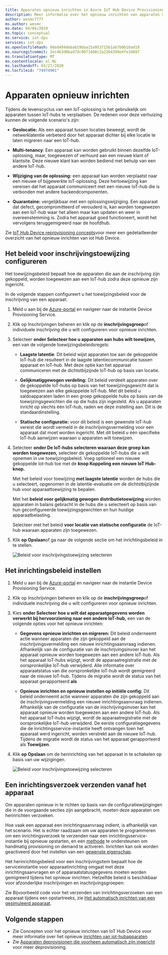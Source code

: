 ```yaml
---
title: Apparaten opnieuw inrichten in Azure IoT Hub Device Provisioning Service
description: Meer informatie over het opnieuw inrichten van apparaten met uw DPS-exemplaar (Device Provisioning Service) en waarom u dit mogelijk moet doen.
author: wesmc7777
ms.author: wesmc
ms.date: 04/04/2019
ms.topic: conceptual
ms.service: iot-dps
services: iot-dps
ms.openlocfilehash: 0ded494debab19daa15a953715b1ab7b0b10ad18
ms.sourcegitcommit: 2ec4b3d0bad7dc0071400c2a2264399e4fe34897
ms.translationtype: MT
ms.contentlocale: nl-NL
ms.lasthandoff: 03/27/2020
ms.locfileid: "74974901"
---
```

# <a name="how-to-reprovision-devices"></a>Apparaten opnieuw inrichten

Tijdens de levenscyclus van een IoT-oplossing is het gebruikelijk om apparaten tussen IoT-hubs te verplaatsen. De redenen voor deze verhuizing kunnen de volgende scenario's zijn:

* **Geolocatie:** Als een apparaat tussen locaties beweegt, wordt de netwerklatentie verbeterd door het apparaat dichter bij elke locatie te laten migreren naar een IoT-hub.

* **Multi-tenancy**: Een apparaat kan worden gebruikt binnen dezelfde IoT-oplossing, maar, toegewezen of verhuurd aan een nieuwe klant of klantsite. Deze nieuwe klant kan worden bediend met behulp van een andere IoT-hub.

* **Wijziging van de oplossing:** een apparaat kan worden verplaatst naar een nieuwe of bijgewerkte IoT-oplossing. Deze hertoewijzing kan vereisen dat het apparaat communiceert met een nieuwe IoT-hub die is verbonden met andere backendcomponenten. 

* **Quarantaine:** vergelijkbaar met een oplossingswijziging. Een apparaat dat defect, gecompromitteerd of verouderd is, kan worden toegewezen aan een IoT-hub waar het alleen maar kan updaten en weer in overeenstemming is. Zodra het apparaat goed functioneert, wordt het vervolgens teruggemigreerd naar de hoofdhub.

Zie [IoT Hub Device reprovisioning concepts](concepts-device-reprovision.md)voor meer een gedetailleerder overzicht van het opnieuw inrichten van iot Hub Device.


## <a name="configure-the-enrollment-allocation-policy"></a>Het beleid voor inschrijvingstoewijzing configureren

Het toewijzingsbeleid bepaalt hoe de apparaten die aan de inschrijving zijn gekoppeld, worden toegewezen aan een IoT-hub zodra deze opnieuw zijn ingericht.

In de volgende stappen configureert u het toewijzingsbeleid voor de inschrijving van een apparaat:

1. Meld u aan bij de [Azure-portal](https://portal.azure.com) en navigeer naar de instantie Device Provisioning Service.

2. Klik op Inschrijvingen beheren en klik op de **inschrijvingsgroep**of individuele inschrijving die u wilt configureren voor opnieuw inrichten. 

3. Selecteer **onder Selecteer hoe u apparaten aan hubs wilt toewijzen,** een van de volgende toewijzingsbeleidsregels:

    * **Laagste latentie**: Dit beleid wijst apparaten toe aan de gekoppelde IoT-hub die resulteert in de laagste latentiecommunicatie tussen apparaat en IoT-hub. Met deze optie kan het apparaat communiceren met de dichtstbijzijnde IoT-hub op basis van locatie. 
    
    * **Gelijkmatiggewogen verdeling:** Dit beleid verdeelt apparaten over de gekoppelde IoT-hubs op basis van het toewijzingsgewicht dat is toegewezen aan elke gekoppelde IoT-hub. Met dit beleid u saldoapparaten laden in een groep gekoppelde hubs op basis van de toewijzingsgewichten die op die hubs zijn ingesteld. Als u apparaten inricht op slechts één IoT-hub, raden we deze instelling aan. Dit is de standaardinstelling. 
    
    * **Statische configuratie:** voor dit beleid is een gewenste IoT-hub vereist die wordt vermeld in de inschrijvingsvermelding voor een apparaat dat moet worden ingericht. Met dit beleid u één specifieke IoT-hub aanwijzen waaraan u apparaten wilt toewijzen.

4. Selecteer **onder De IoT-hubs selecteren waaraan deze groep kan worden toegewezen,** selecteer de gekoppelde IoT-hubs die u wilt opnemen in uw toewijzingsbeleid. Voeg optioneel een nieuwe gekoppelde Iot-hub toe met de **knop Koppeling een nieuwe IoT Hub-knop.**

    Met het beleid voor toewijzing **met laagste latentie** worden de hubs die u selecteert, opgenomen in de latentie-evaluatie om de dichtstbijzijnde hub voor apparaattoewijzing te bepalen.

    Met het **beleid voor gelijkmatig gewogen distributietoewijzing** worden apparaten in balans gebracht in de hubs die u selecteert op basis van hun geconfigureerde toewijzingsgewichten en hun huidige apparaatbelasting.

    Selecteer met het beleid **voor locatie van statische configuratie** de IoT-hub waaraan apparaten zijn toegewezen.

4. Klik **op Opslaan**of ga naar de volgende sectie om het inrichtingsbeleid in te stellen.

    ![Beleid voor inschrijvingstoewijzing selecteren](./media/how-to-reprovision/enrollment-allocation-policy.png)



## <a name="set-the-reprovisioning-policy"></a>Het inrichtingsbeleid instellen

1. Meld u aan bij de [Azure-portal](https://portal.azure.com) en navigeer naar de instantie Device Provisioning Service.

2. Klik op Inschrijvingen beheren en klik op de **inschrijvingsgroep**of individuele inschrijving die u wilt configureren voor opnieuw inrichten.

3. Kies **onder Selecteer hoe u wilt dat apparaatgegevens worden verwerkt bij hervoorziening naar een andere IoT-hub,** een van de volgende opties voor het opnieuw inrichten:

    * **Gegevens opnieuw inrichten en migreren:** Dit beleid onderneemt actie wanneer apparaten die zijn gekoppeld aan de inschrijvingsvermelding een nieuwe inrichtingsaanvraag indienen. Afhankelijk van de configuratie van de inschrijvingsinvoer kan het apparaat opnieuw worden toegewezen aan een andere IoT-hub. Als het apparaat IoT-hubs wijzigt, wordt de apparaatregistratie met de oorspronkelijke IoT-hub verwijderd. Alle informatie over apparaatstatus van die oorspronkelijke IoT-hub wordt gemigreerd naar de nieuwe IoT-hub. Tijdens de migratie wordt de status van het apparaat gerapporteerd **als**

    * **Opnieuw inrichten en opnieuw instellen op initiële config:** Dit beleid onderneemt actie wanneer apparaten die zijn gekoppeld aan de inschrijvingsvermelding een nieuwe inrichtingsaanvraag indienen. Afhankelijk van de configuratie van de inschrijvingsinvoer kan het apparaat opnieuw worden toegewezen aan een andere IoT-hub. Als het apparaat IoT-hubs wijzigt, wordt de apparaatregistratie met de oorspronkelijke IoT-hub verwijderd. De eerste configuratiegegevens die de inrichtingsservice-instantie heeft ontvangen toen het apparaat werd ingericht, worden verstrekt aan de nieuwe IoT-hub. Tijdens de migratie wordt de status van het apparaat gerapporteerd als **Toewijzen**.

4. Klik **op Opslaan** om de herinrichting van het apparaat in te schakelen op basis van uw wijzigingen.

    ![Beleid voor inschrijvingstoewijzing selecteren](./media/how-to-reprovision/reprovisioning-policy.png)



## <a name="send-a-provisioning-request-from-the-device"></a>Een inrichtingsverzoek verzenden vanaf het apparaat

Om apparaten opnieuw in te richten op basis van de configuratiewijzigingen die in de voorgaande secties zijn aangebracht, moeten deze apparaten om herinrichten verzoeken. 

Hoe vaak een apparaat een inrichtingsaanvraag indient, is afhankelijk van het scenario. Het is echter raadzaam om uw apparaten te programmeren om een inrichtingsverzoek te verzenden naar een inrichtingsservice-instantie bij opnieuw opstarten, en een [methode](../iot-hub/iot-hub-devguide-direct-methods.md) te ondersteunen om handmatig provisioning on demand te activeren. Inrichten kan ook worden geactiveerd door het instellen van een [gewenste eigenschap](../iot-hub/iot-hub-devguide-device-twins.md#desired-property-example). 

Het herinrichtingsbeleid voor een inschrijvingsitem bepaalt hoe de serviceinstantie voor apparaatinrichting omgaat met deze inrichtingsaanvragen en of apparaatstatusgegevens moeten worden gemigreerd tijdens het opnieuw inrichten. Hetzelfde beleid is beschikbaar voor afzonderlijke inschrijvingen en inschrijvingsgroepen:

Zie Bijvoorbeeld code voor het verzenden van inrichtingsverzoeken van een apparaat tijdens een opstartreeks, zie [Het automatisch inrichten van een gesimuleerd apparaat](quick-create-simulated-device.md).


## <a name="next-steps"></a>Volgende stappen

- Zie Concepten voor het opnieuw inrichten van IoT Hub Device voor meer informatie over het opnieuw [inrichten van iot-hubapparaten](concepts-device-reprovision.md) 
- Zie [Apparaten deprovisionen die voorheen automatisch zijn ingericht](how-to-unprovision-devices.md) voor meer deprovisioning. 











